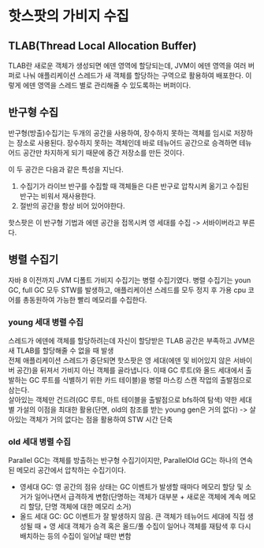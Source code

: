 # 핫스팟의 가비지 수집

## TLAB(Thread Local Allocation Buffer)

TLAB란 새로운 객체가 생성되면 에덴 영역에 할당되는데, JVM이 에덴 영역을 여러 버퍼로 나눠 애플리케이션 스레드가 새 객체를 할당하는 구역으로 활용하여 배포한다. 이렇게 에덴 영역을 스레드 별로 관리해줄 수 있도록하는 버퍼이다.

## 반구형 수집

반구형(방출)수집기는 두개의 공간을 사용하여, 장수하지 못하는 객체를 임시로 저장하는 장소로 사용된다. 장수하지 못하는 객체인데 바로 테뉴어드 공간으로 승격하면 테뉴어드 공간만 차지하게 되기 때문에 중간 저장소를 만든 것이다.

이 두 공간은 다음과 같은 특성을 지닌다.

1. 수집기가 라이브 반구를 수집할 때 객체들은 다른 반구로 압착시켜 옮기고 수집된 반구는 비워서 재사용한다.
2. 절반의 공간을 항상 비어 있어야한다.

핫스팟은 이 반구형 기법과 에덴 공간을 접목시켜 영 세대를 수집 -> 서바이버라고 부른다.

## 병렬 수집기

자바 8 이전까지 JVM 디폴트 가비지 수집기는 병렬 수집기였다. 병렬 수집기는 youn GC, full GC 모두 STW를 발생하고, 애플리케이션 스레드를 모두 정지 후 가용 cpu 코어를 총동원하여 가능한 빨리 메모리를 수집한다.

### young 세대 병렬 수집

스레드가 에덴에 객체를 할당하려는데 자신이 할당받은 TLAB 공간은 부족하고 JVM은 새 TLAB를 할당해줄 수 없을 때 발생  
전체 애플리케이션 스레드가 중단되면 핫스팟은 영 세대(에덴 및 비어있지 않은 서바이버 공간)을 뒤져서 가비지 아닌 객체를 골라냅니다. 이때 GC 루트(와 올드 세대에서 출발하는 GC 루트를 식별하기 위한 카드 테이블)을 병렬 마스킹 스캔 작업의 출발점으로 삼는다.  
살아있는 객체만 건드려(GC 루트, 마트 테이블을 출발점으로 bfs하여 탐색) 약한 세대별 가설의 이점을 최대한 활용(단면, old의 참조를 받는 young gen은 거의 없다) -> 살아있는 객체가 거의 없다는 점을 활용하여 STW 시간 단축

### old 세대 병렬 수집

Parallel GC는 객체를 방출하는 반구형 수집기이지만, ParallelOld GC는 하나의 연속된 메모리 공간에서 압착하는 수집기이다.

- 영세대 GC: 영 공간의 점유 상태는 GC 이벤트가 발생할 때마다 메모리 할당 및 소거가 일어나면서 급격하게 변함(단명하는 객체가 대부분 + 새로운 객체에 계속 메모리 할당, 단명 객체에 대한 메모리 소거)
- 올드 세대 GC: GC 이벤트가 잘 발생하지 않음. 큰 객체가 테뉴어드 세대에 직접 생성될 때 + 영 세대 객체가 승격 혹은 올드/풀 수집이 일어나 객체를 재탐색 후 다시 배치하는 등의 수집이 일어날 때만 변함
